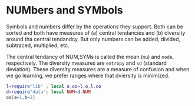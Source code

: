 # NUMbers and SYMbols

Symbols and numbers differ
by the operations they support.
Both can be sorted and both
have measures of (a) central
tendancies and (b) diversity around
tha central tendandcy. But only
numbers can be added, divided,
subtraced, multiplied, etc.

The central tendancy of NUM,SYMs
is called the mean (`mu`) and
`mode`, respectively. The diversity
measures are `entropy` and `sd`
(standard deviation). These
diversity measures are a measure of
confusion and when we go learning,
we prefer ranges where that dviersity is 
minimized.

```lua
l=require"lib" ; local o,oo=l.o,l.oo
d=require"data"; local NUM=d.NUM
oo{a=1,b=2}
```
